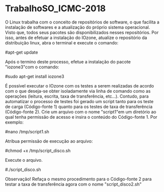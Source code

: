 # TrabalhoSO_ICMC-2018

O Linux trabalha com o conceito de repositórios de software, o que facilita a instalação de softwares e a atualização do próprio sistema operacional. Visto que, todos seus pacotes são disponibilizados nesses repositórios. Por isso, antes de efetuar a instalação do IOzone, atualize o repositório da distribuição linux, abra o terminal e execute o comando:

#apt-get update

Após o termino deste processo, efetue a instalação do pacote "iozone3"com o comando:

#sudo apt-get install iozone3

É possível executar o IOzone com os testes a serem realizadas de acordo com o que deseja-se obter isoladamente via linha de comando como as operações (leitura, escrita, taxa de transferência, etc...). Contudo, para automatizar o processo de testes foi gerado um script tanto para os teste de carga (Código-fonte 1) quanto para os testes de taxa de transferência (Código-fonte 2). Crie um arquivo com o nome "script1"em um diretório ao qual tenha permissão de acesso e insira o conteúdo do Código-fonte 1. Por exemplo:

#nano /tmp/script1.sh

Atribua permissão de execução ao arquivo:

#chmod +x /tmp/script_disco.sh

Execute o arquivo.

#./script_disco.sh

Observação! Refaça o mesmo procedimento para o Código-fonte 2 para testar a taxa de transferência agora com o nome "script_disco2.sh"
